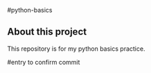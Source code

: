 #python-basics

## About this project

This repository is for my python basics practice.

#entry to confirm commit

